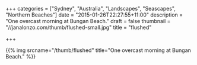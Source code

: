 +++
categories = ["Sydney", "Australia", "Landscapes", "Seascapes", "Northern Beaches"]
date = "2015-01-26T22:27:55+11:00"
description = "One overcast morning at Bungan Beach."
draft = false
thumbnail = "//janalonzo.com/thumb/flushed-small.jpg"
title = "flushed"

+++

{{% img srcname="/thumb/flushed" title="One overcast morning at Bungan Beach." %}}
